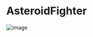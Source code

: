 # AsteroidFighter

![image](https://danix2d.com/images/imgpriv/AsteroidFighter/asteroidfighter.png)
